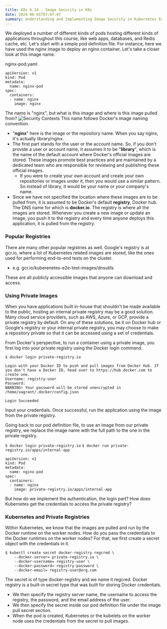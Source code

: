 ```yaml
---
title: K8s 6.14 - Image Security in K8s
date: 2024-06-01T07:07:07
summary: Understanding and Implementing Image Security in Kubernetes Environment
---
```

We deployed a number of different kinds of pods hosting different kinds of applications throughout this course, like web apps, databases, and Redis cache, etc. Let's start with a simple pod definition file. For instance, here we have used the nginx image to deploy an nginx container. Let's take a closer look at this image name.

nginx-pod.yaml
```
apiVersion: v1
kind: Pod
metadata:
  name: nginx-pod
spec:
  containers:
  - name: nginx
    image: nginx
```

The name is "nginx", but what is this image and where is this image pulled from? 
![Security Contexts](/images/kubernetes/diagrams/6-14-1-image-security.png)
This name follows Docker's image naming convention. 
- "**nginx**" here is the image or the repository name. When you say nginx, it's actually library/nginx. 
- The first part stands for the user or the account name. So, if you don't provide a user or account name, it assumes it to be "**library**", which is the name of the default account where Docker's official images are stored. These images promote best practices and are maintained by a dedicated team who are responsible for reviewing and publishing these official images.
	- If you were to create your own account and create your own repositories or images under it, then you would use a similar pattern. So instead of library, it would be your name or your company's name.
- Since we have not specified the location where these images are to be pulled from, it is assumed to be Docker's default **registry**, Docker hub. The DNS name for which is **docker.io**. The registry is where all the images are stored. Whenever you create a new image or update an image, you push it to the registry and every time anyone deploys this application, it is pulled from the registry.

### Popular Registries

There are many other popular registries as well. Google's registry is at gcr.io, where a lot of Kubernetes related images are stored, like the ones used for performing end-to-end tests on the cluster. 
- e.g. gcr.io/kuberenetes-e2e-test-images/dnsutils

These are all publicly accessible images that anyone can download and access. 

### Using Private Images
When you have applications built in-house that shouldn't be made available to the public, hosting an internal private registry may be a good solution. Many cloud service providers, such as AWS, Azure, or GCP, provide a private registry by default. On any of these solutions, be it on Docker hub or Google's registry or your internal private registry, you may choose to make a repository private so that it can be accessed using a set of credentials.

From Docker's perspective, to run a container using a private image, you first log into your private registry using the Docker login command. 

`$ docker login private-registry.io`
```
Login with your Docker ID to push and pull images from Docker Hub. If you don't have a Docker ID, head over to https://hub.docker.com to create one.
Username: registry-user
Password:
WARNING! Your password will be stored unencrypted in /home/vagrant/.docker/config.json

Login Succeeded

```

Input your credentials. Once successful, run the application using the image from the private registry. 

Going back to our pod definition file, to use an image from our private registry, we replace the image name with the full path to the one in the private registry.

`$ docker login private-registry.io`
`$ docker run private-registry.io/apps/internal-app`

```
apiVersion: v1
kind: Pod
metadata:
  name: nginx-pod
spec:
  containers:
  - name: nginx
    image: private-registry.io/apps/internal-app
```

But how do we implement the authentication, the login part? How does Kubernetes get the credentials to access the private registry?
### Kubernetes and Private Registries

Within Kubernetes, we know that the images are pulled and run by the Docker runtime on the worker nodes. How do you pass the credentials to the Docker runtimes on the worker nodes? For that, we first create a secret object with the credentials in it. 

```
$ kubectl create secret docker-registry regcred \
	--docker-server= private-registry.io \
	--docker-username= registry-user \
	--docker-password= registry-password \
	--docker-email= registry-user@org.com
```

The secret is of type docker-registry and we name it regcred. Docker registry is a built-in secret type that was built for storing Docker credentials. 
- We then specify the registry server name, the username to access the registry, the password, and the email address of the user. 
- We then specify the secret inside our pod definition file under the image pull secret section. 
- When the pod is created, Kubernetes or the kubelets on the worker node uses the credentials from the secret to pull images.